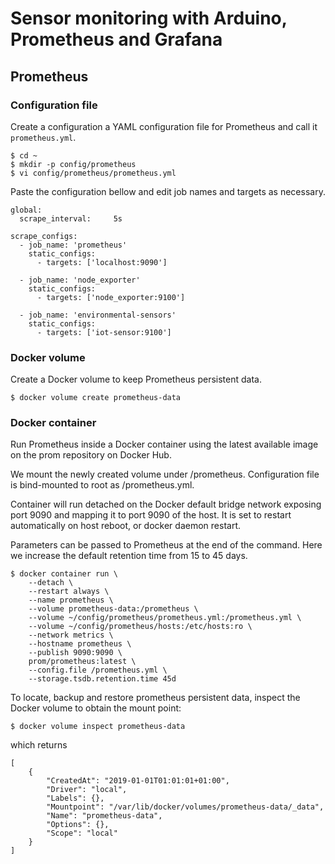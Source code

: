 # Sensor monitoring with Arduino, Prometheus and Grafana


## Prometheus

### Configuration file
Create a configuration a YAML configuration file for Prometheus and call it `prometheus.yml`.

	$ cd ~
	$ mkdir -p config/prometheus
	$ vi config/prometheus/prometheus.yml

Paste the configuration bellow and edit job names and targets as necessary.

	global:
	  scrape_interval:     5s
	
	scrape_configs:
	  - job_name: 'prometheus'
	    static_configs:
	      - targets: ['localhost:9090']
	
	  - job_name: 'node_exporter'
	    static_configs:
	      - targets: ['node_exporter:9100']
	
	  - job_name: 'environmental-sensors'
	    static_configs:
	      - targets: ['iot-sensor:9100']


### Docker volume
Create a Docker volume to keep Prometheus persistent data.

	$ docker volume create prometheus-data


### Docker container
Run Prometheus inside a Docker container using the latest available image on the prom repository on Docker Hub.

We mount the newly created volume under /prometheus. Configuration file is bind-mounted to root as /prometheus.yml.

Container will run detached on the Docker default bridge network exposing port 9090 and mapping it to port 9090 of the host. It is set to restart automatically on host reboot, or docker daemon restart.

Parameters can be passed to Prometheus at the end of the command. Here we increase the default retention time from 15 to 45 days.

	$ docker container run \
		--detach \
		--restart always \
		--name prometheus \
		--volume prometheus-data:/prometheus \
		--volume ~/config/prometheus/prometheus.yml:/prometheus.yml \
		--volume ~/config/prometheus/hosts:/etc/hosts:ro \
		--network metrics \
		--hostname prometheus \
		--publish 9090:9090 \
		prom/prometheus:latest \
		--config.file /prometheus.yml \
		--storage.tsdb.retention.time 45d

To locate, backup and restore prometheus persistent data, inspect the Docker volume to obtain the mount point:

	$ docker volume inspect prometheus-data

which returns

	[
		{
			"CreatedAt": "2019-01-01T01:01:01+01:00",
			"Driver": "local",
			"Labels": {},
			"Mountpoint": "/var/lib/docker/volumes/prometheus-data/_data",
			"Name": "prometheus-data",
			"Options": {},
			"Scope": "local"
		}
	]